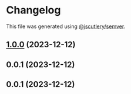 # Changelog

This file was generated using [@jscutlery/semver](https://github.com/jscutlery/semver).

## [1.0.0](https://github.com/sustainjane98/playwright-extensions/compare/playwright-extensions-0.0.1...playwright-extensions-1.0.0) (2023-12-12)

## 0.0.1 (2023-12-12)

## 0.0.1 (2023-12-12)
